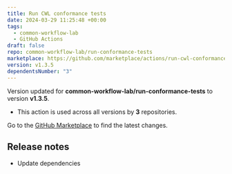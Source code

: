```yaml
---
title: Run CWL conformance tests
date: 2024-03-29 11:25:48 +00:00
tags:
  - common-workflow-lab
  - GitHub Actions
draft: false
repo: common-workflow-lab/run-conformance-tests
marketplace: https://github.com/marketplace/actions/run-cwl-conformance-tests
version: v1.3.5
dependentsNumber: "3"
---
```



Version updated for **common-workflow-lab/run-conformance-tests** to version **v1.3.5**.
- This action is used across all versions by **3** repositories.

Go to the [GitHub Marketplace](https://github.com/marketplace/actions/run-cwl-conformance-tests) to find the latest changes.

## Release notes

- Update dependencies
